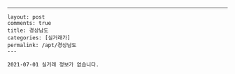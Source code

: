 ---
    layout: post
    comments: true
    title: 경상남도
    categories: [실거래가]
    permalink: /apt/경상남도
    ---

    2021-07-01 실거래 정보가 없습니다.

    